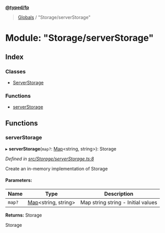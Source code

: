 **[@typed/fp](../README.md)**

> [Globals](../globals.md) / "Storage/serverStorage"

# Module: "Storage/serverStorage"

## Index

### Classes

* [ServerStorage](../classes/_storage_serverstorage_.serverstorage.md)

### Functions

* [serverStorage](_storage_serverstorage_.md#serverstorage)

## Functions

### serverStorage

▸ **serverStorage**(`map?`: [Map](../enums/_logic_json_.tag.md#map)\<string, string>): Storage

*Defined in [src/Storage/serverStorage.ts:8](https://github.com/TylorS/typed-fp/blob/8639976/src/Storage/serverStorage.ts#L8)*

Create an in-memory implementation of Storage

#### Parameters:

Name | Type | Description |
------ | ------ | ------ |
`map?` | [Map](../enums/_logic_json_.tag.md#map)\<string, string> | Map string string - Initial values |

**Returns:** Storage

Storage

